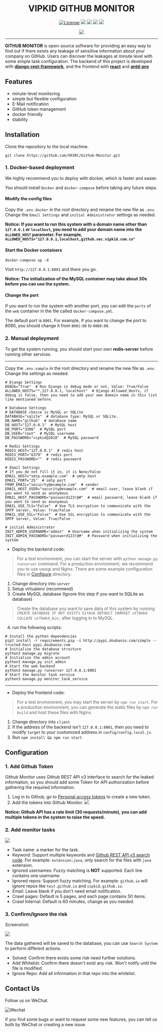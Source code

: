 <div align="center">

# VIPKID GITHUB MONITOR

[![License](https://img.shields.io/badge/license-GPLv3-blue.svg)](./LICENSE)
[![](https://img.shields.io/badge/python-3.5+-yellow.svg)](https://www.python.org/)
[![](https://img.shields.io/badge/docker-latest-blue.svg)](https://www.docker.com/)
[![](https://img.shields.io/github/stars/VKSRC/Github-Monitor.svg?label=Stars&style=social?style=plastic)](https://github.com/VKSRC/Github-Monitor) 
[![](https://img.shields.io/github/issues/VKSRC/Github-Monitor.svg)](https://github.com/VKSRC/Github-Monitor)

![](docs/media/screenshot.jpg)

</div>

-----

**GITHUB MONITOR** is open-source software for providing an easy way to find out if there exists any leakage of sensitive information about your company on GitHub. Users can discover the leakages at minute level with some simple task configuration. The backend of this project is developed with **[django-rest-framework](https://www.django-rest-framework.org/)**, and the frontend with **[react](https://reactjs.org/)** and **[antd-pro](https://pro.ant.design/)**

## Features

* minute-level monitoring
* simple but flexible configuration
* E-Mail notification
* GitHub token management
* docker friendly
* stability

## Installation

Clone the repository to the local machine.

 ```
 git clone https://github.com/VKSRC/Github-Monitor.git
 ```

### 1. Docker-based deployment

We highly recommend you to deploy with docker, which is faster and easier.

You should install `Docker` and `docker-compose` before taking any future steps.

#### Modify the config files

Copy the `.env.docker` in the root directory and rename the new file as `.env`. Change the `Email Settings` and `initial Administrator` settings as needed. 

**Notice: If you want to run this system with a domain name other than `127.0.0.1` or `localhost`, you need to add your domain name into the `ALLOWED_HOST` parameter. For example, `ALLOWED_HOSTS="127.0.0.1,localhost,github.sec.vipkid.com.cn"`**
 
#### Start the Docker containers
 
```
docker-compose up -d
```

Visit `http://127.0.0.1:8001` and there you go.

**Notice: The initialization of the MySQL container may take about 30s before you can use the system.**
 
#### Change the port

If you want to run the system with another port, you can edit the `ports` of the `web` container in the file called `docker-compose.yml`.

The default port is `8001`. For example, if you want to change the port to 8080, you should change it from `8001:80` to `8080:80`.

### 2. Manual deployment

To get the system running, you should start your own **redis-server** before running other services.

----

Copy the `.env.sample` in the root directory and rename the new file as `.env`. Change the settings as needed. 

```
# Django Settings
DEBUG="True"  # Run Django in debug mode or not, Value: True/False
ALLOWED_HOSTS="*,127.0.0.1, localhost"  # Django Allowed_Hosts, if debug is false, then you need to add your own domain name in this list like mentioned before.

# Database Settings
# DATABASE choice is MySQL or SQLite
DATABASE="sqlite"  # database type: MySQL or SQLite.
DB_NAME="github"  # database name
DB_HOST="127.0.0.1"  # MySQL host
DB_PORT="3306"  # MySQL port
DB_USER="root"  # MySQL username
DB_PASSWORD="vipkid@2018"  # MySQL password

# Redis Settings
REDIS_HOST="127.0.0.1"  # redis host
REDIS_PORT="6379"  # redis port
REDIS_PASSWORD=""  # redis password

# Email Settings
# If you do not fill it in, it is None/False
EMAIL_HOST="smtp.example.com"  # smtp host
EMAIL_PORT="25"  # smtp port
FROM_EMAIL="secuirty@example.com"  # sender
EMAIL_HOST_USER="security@example.com"  # email user, leave blank if you want to send as anonymous
EMAIL_HOST_PASSWORD="password123!@#"  # email password, leave blank if you want to send as anonymous
EMAIL_USE_TLS="False"  # Use TLS encryption to communicate with the SMTP server, Value: True/False
EMAIL_USE_SSL="False"  # Use SSL encryption to communicate with the SMTP server, Value: True/False

# initial Administrator
INIT_ADMIN_USERNAME="admin"  # Username when initializing the system
INIT_ADMIN_PASSWORD="password123!@#"  # Password when initializing the system
```

- Deploy the backend code:

> For a test environment, you can start the server with `python manage.py runserver` command. For a production environment, we recommend you to use uwsgi and Nginx. There are some example configuration files in [Configure](./conf) directory.

1. Change directory into `server`
2. Setup virtualenv (recommend)
3. Create MySQL database (Ignore this step if you want to SQLite as database)
 > Create the database you want to save data of this system by running 
 > `CREATE DATABASE IF NOT EXISTS GitHub DEFAULT CHARSET utf8mb4 COLLATE utf8mb4_bin;`
 > after logging in to MySQL.
4. run the following scripts:

```
# Install the python dependencies
pip3 install -r requirements.pip -i http://pypi.doubanio.com/simple --trusted-host pypi.doubanio.com
# Initialize the database structure
python3 manage.py migrate
# Initialize the admin account
python3 manage.py init_admin
# Start the web backend
python3 manage.py runserver 127.0.0.1:8001
# Start the monitor task service
python3 manage.py monitor_task_service
```

----

- Deploy the frontend code:

> For a test environment, you may start the server by `npm run start`. For a production environment, you can generate the static files by `npm run build` and host these files with Nginx.

1. Change directory into `client`
2. If the address of the backend isn't `127.0.0.1:8001`, then you need to modify `target` to your customized address in `config/config.local.js`.
3. Run `npm install && npm run start`

## Configuration

### 1. Add Github Token

Github Monitor uses Github REST API v3 interface to search for the leaked information, so you should add some Token for API authorization before gathering the required information.

1. Log in to Github, go to [Personal access tokens](https://github.com/settings/tokens) to create a new token.
2. Add the tokens into Github Monitor.
![](docs/media/token.jpg)

**Notice: Github API has a rate limit (30 requests/minute), you can add multiple tokens in the system to raise the speed.**

### 2. Add monitor tasks

![](docs/media/task.jpg)

- Task name: a marker for the task.
- Keyword: Support multiple keywords and [Github REST API v3 search code](https://developer.github.com/v3/search/#search-code). For example: `extension:java`, only search for the files with `java` extension.
- Ignored usernames: Fuzzy matching is **NOT** supported. Each line contains one username.
- Ignored repos: Support fuzzy matching. For example: `github.io` will ignore repos like `test.github.io` and `vipkid.github.io`.
- Email: Leave blank if you don't need email notification.
- Crawl pages: Default is 5 pages, and each page contains 50 items.
- Crawl Internal: Default is 60 minutes, change as you needed.


### 3. Confirm/Ignore the risk

Screenshot: 

![](docs/media/list.jpg)

The data gathered will be saved to the database, you can use `Search System` to perform different actions.

- Solved: Confirm there exists some risk need further solutions.
- Add Whitelist: Confirm there doesn't exist any risk. Won't notify until the file is modified.
- Ignore Repo: Add all information in that repo into the whitelist.

## Contact Us

Follow us on WeChat.

![Wechat](docs/media/wechat.jpeg)

If you find some bugs or want to request some new features, you can tell us both by WeChat or creating a new issue.